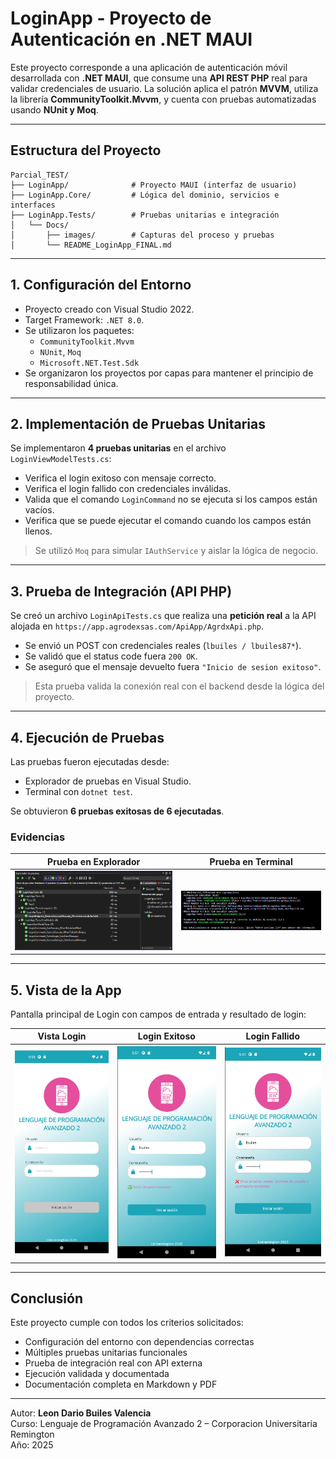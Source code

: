 
# LoginApp - Proyecto de Autenticación en .NET MAUI

Este proyecto corresponde a una aplicación de autenticación móvil desarrollada con **.NET MAUI**, que consume una **API REST PHP** real para validar credenciales de usuario. La solución aplica el patrón **MVVM**, utiliza la librería **CommunityToolkit.Mvvm**, y cuenta con pruebas automatizadas usando **NUnit y Moq**.

---

## Estructura del Proyecto

```
Parcial_TEST/
├── LoginApp/              # Proyecto MAUI (interfaz de usuario)
├── LoginApp.Core/         # Lógica del dominio, servicios e interfaces
├── LoginApp.Tests/        # Pruebas unitarias e integración
│   └── Docs/
│       ├── images/        # Capturas del proceso y pruebas
│       └── README_LoginApp_FINAL.md
```

---

## 1. Configuración del Entorno

- Proyecto creado con Visual Studio 2022.
- Target Framework: `.NET 8.0`.
- Se utilizaron los paquetes:
  - `CommunityToolkit.Mvvm`
  - `NUnit`, `Moq`
  - `Microsoft.NET.Test.Sdk`
- Se organizaron los proyectos por capas para mantener el principio de responsabilidad única.

---

## 2. Implementación de Pruebas Unitarias

Se implementaron **4 pruebas unitarias** en el archivo `LoginViewModelTests.cs`:

- Verifica el login exitoso con mensaje correcto.
- Verifica el login fallido con credenciales inválidas.
- Valida que el comando `LoginCommand` no se ejecuta si los campos están vacíos.
- Verifica que se puede ejecutar el comando cuando los campos están llenos.

> Se utilizó `Moq` para simular `IAuthService` y aislar la lógica de negocio.

---

## 3. Prueba de Integración (API PHP)

Se creó un archivo `LoginApiTests.cs` que realiza una **petición real** a la API alojada en `https://app.agrodexsas.com/ApiApp/AgrdxApi.php`.

- Se envió un POST con credenciales reales (`lbuiles / lbuiles87*`).
- Se validó que el status code fuera `200 OK`.
- Se aseguró que el mensaje devuelto fuera `"Inicio de sesion exitoso"`.

> Esta prueba valida la conexión real con el backend desde la lógica del proyecto.

---

## 4. Ejecución de Pruebas

Las pruebas fueron ejecutadas desde:
- Explorador de pruebas en Visual Studio.
- Terminal con `dotnet test`.

Se obtuvieron **6 pruebas exitosas de 6 ejecutadas**.

### Evidencias

| Prueba en Explorador | Prueba en Terminal |
|----------------------|--------------------|
| ![TestExplorer](images/prueba_ok_explorador.png) | ![TestTerminal](images/prueba_ok_terminal.png) |

---

## 5. Vista de la App

Pantalla principal de Login con campos de entrada y resultado de login:

| Vista Login | Login Exitoso | Login Fallido |
|-------------|----------------|----------------|
| ![Login](images/vista_login.png) | ![OK](images/vista_ok_api.png) | ![Error](images/login_error_api.png) |

---

## Conclusión

Este proyecto cumple con todos los criterios solicitados:

- Configuración del entorno con dependencias correctas
- Múltiples pruebas unitarias funcionales
- Prueba de integración real con API externa
- Ejecución validada y documentada
- Documentación completa en Markdown y PDF

---

Autor: **Leon Dario Builes Valencia**  
Curso: Lenguaje de Programación Avanzado 2 – Corporacion Universitaria Remington  
Año: 2025
